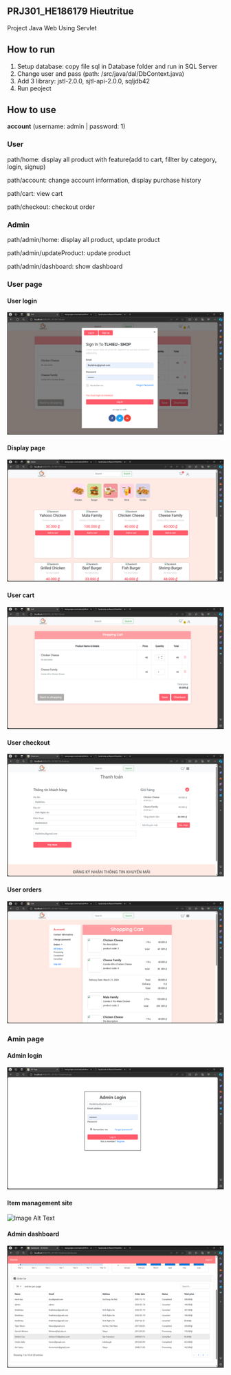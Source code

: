 ## PRJ301_HE186179 Hieutritue
Project Java Web Using Servlet

## How to run

1. Setup database: copy file sql in Database folder and run in SQL Server
2. Change user and pass (path: /src/java/dal/DbContext.java)
3. Add 3 library: jstl-2.0.0, sjtl-api-2.0.0, sqljdb42 
4. Run peoject 

## How to use
**account** (username: admin | password: 1)
### User
path/home: display all product with feature(add to cart, fillter by category, login, signup)

path/account: change account information, display purchase history

path/cart: view cart

path/checkout: checkout order

### Admin
path/admin/home: display all product, update product

path/admin/updateProduct: update product

path/admin/dashboard: show dashboard

### User page

#### User login
![Image Alt Text](./Readmeimg/login.png)

#### Display page
![Image Alt Text](./Readmeimg/display.png)

#### User cart
![Image Alt Text](./Readmeimg/cart.png)

#### User checkout
![Image Alt Text](./Readmeimg/xacnhan.png)

#### User orders
![Image Alt Text](./Readmeimg/donhanguser.png)

### Amin page

#### Admin login
![Image Alt Text](./Readmeimg/adminlogin.png)

#### Item management site
![Image Alt Text](./Readmeimg/adminmangage.png)

#### Admin dashboard
![Image Alt Text](./Readmeimg/dashboard.png)
